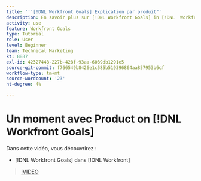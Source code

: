 ```yaml
---
title: '''[!DNL Workfront Goals] Explication par produit"'
description: En savoir plus sur [!DNL Workfront Goals] in [!DNL  Workfront] de l’équipe produit.
activity: use
feature: Workfront Goals
type: Tutorial
role: User
level: Beginner
team: Technical Marketing
kt: 8887
exl-id: 42327448-227b-428f-93aa-6039db1291e5
source-git-commit: f766549b8426e1c585b519396864aa857953b6cf
workflow-type: tm+mt
source-wordcount: '23'
ht-degree: 4%

---
```


# Un moment avec Product on [!DNL Workfront Goals]

Dans cette vidéo, vous découvrirez :

* [!DNL Workfront Goals] dans [!DNL  Workfront]

>[!VIDEO](https://video.tv.adobe.com/v/335181/?quality=12)
